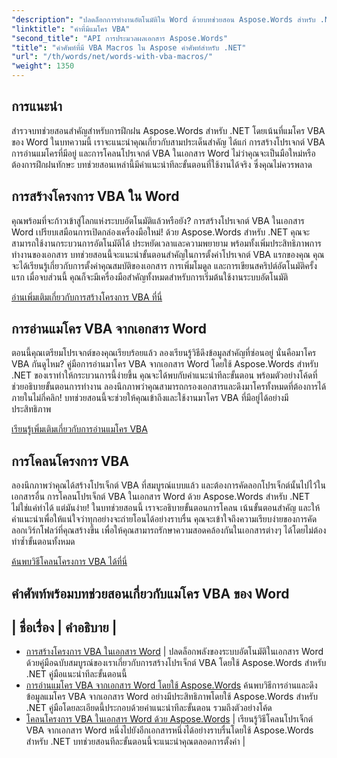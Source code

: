 ```yaml
---
"description": "ปลดล็อกการทำงานอัตโนมัติใน Word ด้วยบทช่วยสอน Aspose.Words สำหรับ .NET ของเรา สร้าง อ่าน และโคลนแมโคร VBA ในเอกสาร Word ได้อย่างมีประสิทธิภาพ"
"linktitle": "คำที่มีแมโคร VBA"
"second_title": "API การประมวลผลเอกสาร Aspose.Words"
"title": "คำศัพท์ที่มี VBA Macros ใน Aspose คำศัพท์สำหรับ .NET"
"url": "/th/words/net/words-with-vba-macros/"
"weight": 1350
---
```


## การแนะนำ

สำรวจบทช่วยสอนสำคัญสำหรับการฝึกฝน Aspose.Words สำหรับ .NET โดยเน้นที่แมโคร VBA ของ Word ในบทความนี้ เราจะแนะนำคุณเกี่ยวกับสามประเด็นสำคัญ ได้แก่ การสร้างโปรเจกต์ VBA การอ่านแมโครที่มีอยู่ และการโคลนโปรเจกต์ VBA ในเอกสาร Word ไม่ว่าคุณจะเป็นมือใหม่หรือต้องการฝึกฝนทักษะ บทช่วยสอนเหล่านี้มีคำแนะนำทีละขั้นตอนที่ใช้งานได้จริง ซึ่งคุณไม่ควรพลาด 

## การสร้างโครงการ VBA ใน Word

คุณพร้อมที่จะก้าวเข้าสู่โลกแห่งระบบอัตโนมัติแล้วหรือยัง? การสร้างโปรเจกต์ VBA ในเอกสาร Word เปรียบเสมือนการเปิดกล่องเครื่องมือใหม่! ด้วย Aspose.Words สำหรับ .NET คุณจะสามารถใช้งานกระบวนการอัตโนมัติได้ ประหยัดเวลาและความพยายาม พร้อมทั้งเพิ่มประสิทธิภาพการทำงานของเอกสาร บทช่วยสอนนี้จะแนะนำขั้นตอนสำคัญในการตั้งค่าโปรเจกต์ VBA แรกของคุณ คุณจะได้เรียนรู้เกี่ยวกับการตั้งค่าคุณสมบัติของเอกสาร การเพิ่มโมดูล และการเขียนสคริปต์อัตโนมัติครั้งแรก เมื่อจบส่วนนี้ คุณก็จะมีเครื่องมือสำคัญทั้งหมดสำหรับการเริ่มต้นใช้งานระบบอัตโนมัติ 

[อ่านเพิ่มเติมเกี่ยวกับการสร้างโครงการ VBA ที่นี่](./creating-vba-project/)

## การอ่านแมโคร VBA จากเอกสาร Word

ตอนนี้คุณเตรียมโปรเจกต์ของคุณเรียบร้อยแล้ว ลองเรียนรู้วิธีดึงข้อมูลสำคัญที่ซ่อนอยู่ นั่นคือมาโคร VBA กันดูไหม? คู่มือการอ่านมาโคร VBA จากเอกสาร Word โดยใช้ Aspose.Words สำหรับ .NET ของเราทำให้กระบวนการนี้ง่ายขึ้น คุณจะได้พบกับคำแนะนำทีละขั้นตอน พร้อมตัวอย่างโค้ดที่ช่วยอธิบายขั้นตอนการทำงาน ลองนึกภาพว่าคุณสามารถกรองเอกสารและดึงมาโครทั้งหมดที่ต้องการได้ภายในไม่กี่คลิก! บทช่วยสอนนี้จะช่วยให้คุณเข้าถึงและใช้งานมาโคร VBA ที่มีอยู่ได้อย่างมีประสิทธิภาพ 

[เรียนรู้เพิ่มเติมเกี่ยวกับการอ่านแมโคร VBA](./reading-vba-macros-word-document/)

## การโคลนโครงการ VBA

ลองนึกภาพว่าคุณได้สร้างโปรเจ็กต์ VBA ที่สมบูรณ์แบบแล้ว และต้องการคัดลอกโปรเจ็กต์นั้นไปไว้ในเอกสารอื่น การโคลนโปรเจ็กต์ VBA ในเอกสาร Word ด้วย Aspose.Words สำหรับ .NET ไม่ใช่แค่ทำได้ แต่มันง่าย! ในบทช่วยสอนนี้ เราจะอธิบายขั้นตอนการโคลน เน้นขั้นตอนสำคัญ และให้คำแนะนำเพื่อให้แน่ใจว่าทุกอย่างจะถ่ายโอนได้อย่างราบรื่น คุณจะเข้าใจถึงความเรียบง่ายของการคัดลอกเวิร์กโฟลว์ที่คุณสร้างขึ้น เพื่อให้คุณสามารถรักษาความสอดคล้องกันในเอกสารต่างๆ ได้โดยไม่ต้องทำซ้ำขั้นตอนทั้งหมด 

[ค้นพบวิธีโคลนโครงการ VBA ได้ที่นี่](./clone-vba-project-word-document/)

 ## คำศัพท์พร้อมบทช่วยสอนเกี่ยวกับแมโคร VBA ของ Word
| ชื่อเรื่อง | คำอธิบาย |
-
- [การสร้างโครงการ VBA ในเอกสาร Word](./creating-vba-project/) | ปลดล็อกพลังของระบบอัตโนมัติในเอกสาร Word ด้วยคู่มือฉบับสมบูรณ์ของเราเกี่ยวกับการสร้างโปรเจ็กต์ VBA โดยใช้ Aspose.Words สำหรับ .NET คู่มือแนะนำทีละขั้นตอนนี้
- [การอ่านแมโคร VBA จากเอกสาร Word โดยใช้ Aspose.Words](./reading-vba-macros-word-document/) ค้นพบวิธีการอ่านและดึงข้อมูลแมโคร VBA จากเอกสาร Word อย่างมีประสิทธิภาพโดยใช้ Aspose.Words สำหรับ .NET คู่มือโดยละเอียดนี้ประกอบด้วยคำแนะนำทีละขั้นตอน รวมถึงตัวอย่างโค้ด
- [โคลนโครงการ VBA ในเอกสาร Word ด้วย Aspose.Words](./clone-vba-project-word-document/) | เรียนรู้วิธีโคลนโปรเจ็กต์ VBA จากเอกสาร Word หนึ่งไปยังอีกเอกสารหนึ่งได้อย่างราบรื่นโดยใช้ Aspose.Words สำหรับ .NET บทช่วยสอนทีละขั้นตอนนี้จะแนะนำคุณตลอดการตั้งค่า |